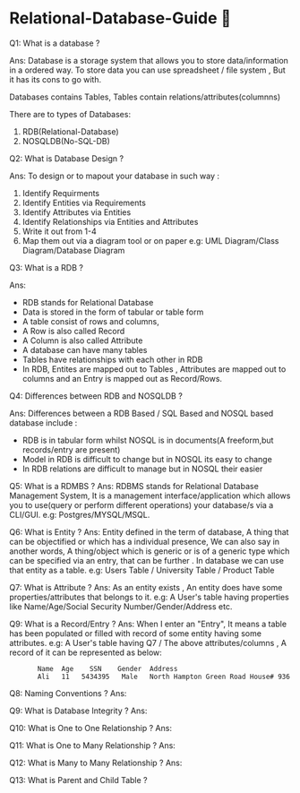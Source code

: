 # Relational-Database-Guide 📝 

Q1: What is a database ?

Ans: Database is a storage system that allows you to store data/information in a ordered way. 
To store data you can use spreadsheet / file system , But it has its cons to go with.

Databases contains Tables, Tables contain relations/attributes(columnns)

There are to types of Databases: 
1) RDB(Relational-Database)
2) NOSQLDB(No-SQL-DB)

Q2: What is Database Design ?

Ans: To design or to mapout your database in such way :

1) Identify Requirments
2) Identify Entities via Requirements
3) Identify Attributes via Entities
4) Identify Relationships via Entities and Attributes
5) Write it out from 1-4
6) Map them out via a diagram tool or on paper e.g: UML Diagram/Class Diagram/Database Diagram

Q3: What is a RDB ?

Ans: 

- RDB stands for Relational Database
- Data is stored in the form of tabular or table form
- A table consist of rows and columns,
- A Row is also called Record
- A Column is also called Attribute
- A database can have many tables
- Tables have relationships with each other in RDB
- In RDB, Entites are mapped out to Tables , Attributes are mapped out to columns and an Entry is mapped out as Record/Rows.

Q4: Differences between RDB and NOSQLDB ?

Ans: 
Differences between a RDB Based / SQL Based and NOSQL based database include :
- RDB is in tabular form whilst NOSQL is in documents(A freeform,but records/entry are present)
- Model in RDB is difficult to change but in NOSQL its easy to change 
- In RDB relations are difficult to manage but in NOSQL their easier

Q5: What is a RDMBS ?
Ans: 
RDBMS stands for Relational Database Management System, It is a management interface/application which allows you to use(query or perform different operations) your database/s via a CLI/GUI. e.g: Postgres/MYSQL/MSQL. 

Q6: What is Entity ?
Ans:
Entity defined in the term of database, A thing that can be objectified or which has a individual presence, We can also say in another words, A thing/object which is generic or is of a generic type which can be specified via an entry, that can be further . In database we can use that entity as a table. e.g: Users Table / University Table / Product Table

Q7: What is Attribute ?
Ans:
As an entity exists , An entity does have some properties/attributes that belongs to it. e.g: A User's table having properties like Name/Age/Social Security Number/Gender/Address etc.

Q9: What is a Record/Entry ?
Ans:
When I enter an "Entry", It means a table has been populated or filled with record of some entity having some attributes. e.g: A User's table having Q7 / The above attributes/columns , A record of it can be represented as below:
      
           Name  Age    SSN    Gender  Address
           Ali   11   5434395   Male   North Hampton Green Road House# 936

Q8: Naming Conventions ?
Ans:

Q9: What is Database Integrity ?
Ans:

Q10: What is One to One Relationship ?
Ans:

Q11: What is One to Many Relationship ?
Ans:

Q12: What is Many to Many Relationship ?
Ans:

Q13: What is Parent and Child Table ?
